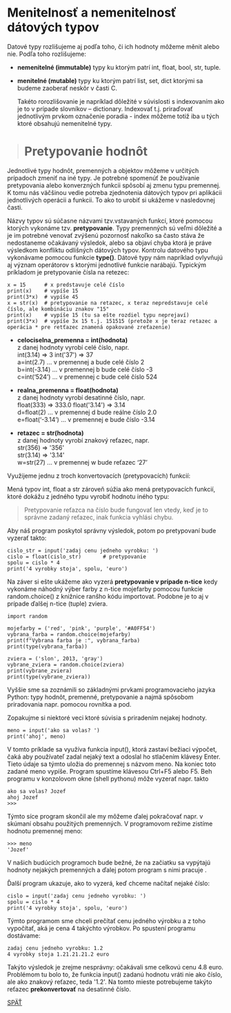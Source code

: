 # Menitelnosť a nemenitelnosť dátových typov

Datové typy rozlišujeme aj podľa toho, či ich hodnoty môžeme měnit alebo nie. Podľa toho rozlišujeme:

* **nemenitelné (immutable)** typy ku ktorým patrí int, float, bool, str, tuple.
* **menitelné (mutable)** typy ku ktorým patrí list, set, dict ktorými sa budeme zaoberať neskôr v časti C.

    Takéto rorozlišovanie je napríklad dôležité v súvislosti s indexovaním ako je to v prípade slovníkov – dictionary. Indexovať t.j. priraďovať jednotlivým prvkom označenie poradia - index môžeme totiž  iba u tých ktoré obsahujú nemenitelné typy.

># Pretypovanie hodnôt
Jednotlivé typy hodnôt, premenných a objektov môžeme v určitých prípadoch zmeniť na iné typy. Je potrebné spomenúť že používanie pretypovania alebo konverzných funkcii spôsobí aj zmenu typu premennej. K tomu nás väčšinou vedie potreba zjednotenia dátových typov pri aplikácii jednotlivých operácii a funkcii. To ako to urobiť si ukážeme v nasledovnej časti.

Názvy typov sú súčasne názvami tzv.vstavaných funkcí, ktoré pomocou ktorých vykonáme tzv. **pretypovanie**. Typy premenných sú veľmi dôležité a je im potrebné venovať zvýšenú pozornosť nakoľko sa často stáva že nedostaneme očakávaný výsledok, alebo sa objaví chyba ktorá je práve výsledkom konfliktu odlišných dátových typov. Kontrolu datového typu vykonávame pomocou funkcie **type()**. Dátové typy nám napríklad ovlyvňujú aj význam operátorov s ktorými jednotlivé funkcie narábajú. Typickým príkladom je pretypovanie čísla na retezec:
~~~
x = 15      # x predstavuje celé číslo
print(x)    # vypíše 15
print(3*x)  # vypíše 45
x = str(x)  # pretypovanie na retazec, x teraz nepredstavuje celé číslo, ale kombináciu znakov "15"
print(x)    # vypíše 15 (tu sa ešte rozdiel typu neprejaví)
print(3*x)  # vypíše 3x 15 t.j. 151515 (pretože x je teraz retazec a operácia * pre retťazec znamená opakované zreťazenie)
~~~

* **celociselna_premenna = int(hodnota)**\
z danej hodnoty vyrobí celé číslo, napr.\
int(3.14) => 3
int('37') => 37\
a=int(2.7) ... v premennej a bude celé číslo 2\
b=int(-3.14) ... v premennej b bude celé číslo -3\
c=int(‘524’) ... v premennej c bude celé číslo 524

* **realna_premenna = float(hodnota)**\
z danej hodnoty vyrobí desatinné číslo, napr.\
float(333) => 333.0
float('3.14') => 3.14\
d=float(2) ... v premennej d bude reálne číslo 2.0\
e=float(‘-3.14’) ... v premennej e bude číslo -3.14

* **retazec = str(hodnota)**\
z danej hodnoty vyrobí znakový reťazec, napr.\
str(356) => '356'\
str(3.14) => '3.14'\
w=str(27) ... v premennej w bude reťazec ‘27’

Využijeme jednu z troch konvertovacích (pretypovacích) funkcií:

Mená typov int, float a str zároveň súžia ako mená pretypovacích funkcií, ktoré dokážu z jedného typu vyrobiť hodnotu iného typu:

>Pretypovanie reťazca na číslo bude fungovať len vtedy, keď je to správne zadaný reťazec, inak funkcia vyhlási chybu.

Aby náš program poskytol správny výsledok, potom po pretypovaní bude vyzerať takto:
~~~
cislo_str = input('zadaj cenu jedneho vyrobku: ')
cislo = float(cislo_str)       # pretypovanie
spolu = cislo * 4
print('4 vyrobky stoja', spolu, 'euro')
~~~

Na záver si ešte ukážeme ako vyzerá **pretypovanie v prípade n-tice** kedy vykonáme náhodný výber farby z n-tice mojefarby pomocou funkcie random.choice() z knižnice ranšho kódu importovat. Podobne je to aj v prípade ďalšej n-tice (tuple)
zviera.
~~~
import random

mojefarby = ('red', 'pink', 'purple', '#A0FF54')
vybrana_farba = random.choice(mojefarby)
print(f"Vybrana farba je :", vybrana_farba)
print(type(vybrana_farba))

zviera = ('slon', 2013, 'gray')
vybrane_zviera = random.choice(zviera)
print(vybrane_zviera)
print(type(vybrane_zviera))
~~~

Vyššie sme sa zoznámili so základnými prvkami programovacieho jazyka Python: typy hodnôt, premenné, pretypovanie a najmä spôsobom priradovania napr. pomocou rovnítka a pod. 

Zopakujme si niektoré veci ktoré súvisia s priradením nejakej hodnoty.
~~~
meno = input('ako sa volas? ')
print('ahoj', meno)
~~~
V tomto príklade sa využíva funkcia input(), ktorá zastaví bežiaci výpočet, čaká aby používateľ zadal nejaký text a odoslal ho stlačením klávesy Enter. Tieto údaje sa týmto uložia do premennej s názvom meno. Na koniec toto zadané meno vypíše. Program spustíme klávesou Ctrl+F5 alebo F5. Beh programu v konzolovom okne (shell pythonu) môže vyzerať napr. takto
~~~
ako sa volas? Jozef
ahoj Jozef
>>>
~~~
Týmto síce program skončil ale my môžeme ďalej pokračovať napr. v skúmaní obsahu použitých premenných. V programovom režime zistíme hodnotu premennej meno:
~~~
>>> meno
'Jozef'
~~~
V našich budúcich programoch bude bežné, že na začiatku sa vypýtajú hodnoty nejakých premenných a ďalej potom program s nimi pracuje .

Ďalší program ukazuje, ako to vyzerá, keď chceme načítať nejaké číslo:
~~~
cislo = input('zadaj cenu jedneho vyrobku: ')
spolu = cislo * 4
print('4 vyrobky stoja', spolu, 'euro')
~~~
Týmto programom sme chceli prečítať cenu jedného výrobku a z toho vypočítať, aká je cena 4 takýchto výrobkov. Po spustení programu dostávame:
~~~
zadaj cenu jedneho vyrobku: 1.2
4 vyrobky stoja 1.21.21.21.2 euro
~~~
Takýto výsledok je zrejme nesprávny: očakávali sme celkovú cenu 4.8 euro. Problémom tu bolo to, že funkcia input() zadanú hodnotu vráti nie ako číslo, ale ako znakový reťazec, teda '1.2'. Na tomto mieste potrebujeme takýto reťazec **prekonvertovať** na desatinné číslo.

[SPÄŤ](../../../Obsah.md)
